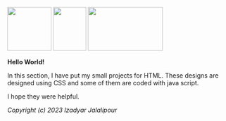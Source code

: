 <img src="https://upload.wikimedia.org/wikipedia/commons/thumb/6/61/HTML5_logo_and_wordmark.svg/640px-HTML5_logo_and_wordmark.svg.png" width="100" height="100"> <img src="https://upload.wikimedia.org/wikipedia/commons/thumb/d/d5/CSS3_logo_and_wordmark.svg/1452px-CSS3_logo_and_wordmark.svg.png" width="75" height="100"> <img src="https://1000logos.net/wp-content/uploads/2020/09/JavaScript-Logo.png" width="170" height="100">

**Hello World!**

In this section, I have put my small projects for HTML.
These designs are designed using CSS and some of them are coded with java script.

I hope they were helpful.


*Copyright (c) 2023 Izadyar Jalalipour*
